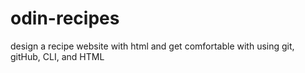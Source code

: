 # odin-recipes
design a recipe website with html and get comfortable with using git, gitHub, CLI, and HTML